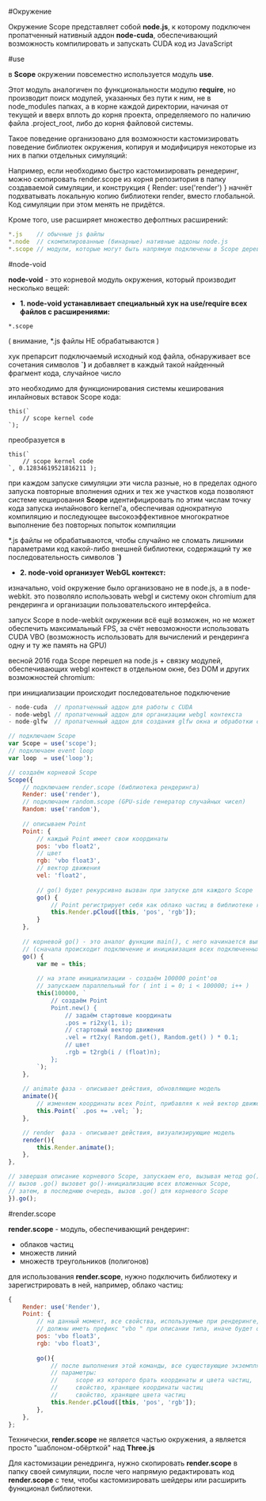 #Окружение

Окружение Scope представляет собой __node.js__,
к которому подключен пропатченный нативный аддон __node-cuda__,
обеспечивающий возможность компилировать и запускать CUDA код из JavaScript

#use

в __Scope__ окружении повсеместно используется модуль __use__.

Этот модуль аналогичен по функциональности модулю __require__, но производит поиск
модулей, указанных без пути к ним, не в node_modules папках, а в корне каждой директории,
начиная от текущей и вверх вплоть до корня проекта, определяемого по наличию файла .project_root,
либо до корня файловой системы.

Такое поведение организовано для возможности кастомизировать поведение библиотек окружения,
копируя и модифицируя некоторые из них в папки отдельных симуляций:

Например, если необходимо быстро кастомизировать ренедеринг, можно скопировать render.scope
из корня репозитория в папку создаваемой симуляции, и конструкция { Render: use('render') } начнёт
подхватывать локальную копию библиотеки render, вместо глобальной. Код симуляции при этом менять не придётся.

Кроме того, use расширяет множество дефолтных расширений:

```js
*.js    // обычные js файлы
*.node  // скомпилированные (бинарные) нативные аддоны node.js
*.scope // модули, которые могут быть напрямую подключены в Scope дерево
```

#node-void

__node-void__ - это корневой модуль окружения, который производит несколько вещей:

- __1. node-void устанавливает специальный хук на use/require всех файлов с расширениями:__

```
*.scope
```

( внимание, *.js файлы НЕ обрабатываются )

хук препарсит подключаемый исходный код файла, обнаруживает все сочетания символов __`)__
и добавляет в каждый такой найденный фрагмент кода, случайное число

это необходимо для функционирования системы кеширования инлайновых вставок Scope кода:

```
this(`
	// scope kernel code
`);
```

преобразуется в

```
this(`
	// scope kernel code
`, 0.12834619521816211 );
```

при каждом запуске симуляции эти числа разные, но в пределах одного запуска повторные вполнения
одних и тех же участков кода позволяют системе кеширования __Scope__ идентифицировать
по этим числам точку кода запуска инлайнового kernel'а, обеспечивая однократную компиляцию
и последующее высокоэффективное многократное выполнение без повторных попыток компиляции

*.js файлы не обрабатываются, чтобы случайно не сломать лишними параметрами код какой-либо
внешней библиотеки, содержащий ту же последовательность символов __`)__

- __2. node-void организует WebGL контекст:__

изначально, void окружение было организовано не в node.js, а в node-webkit.
это позволяло использовать webgl и систему окон chromium для рендеринга и организации
пользовательского интерфейса.

запуск Scope в node-webkit окружении всё ещё возможен, но не может обеспечить максимальный FPS,
за счёт невозможности использовать CUDA VBO
(возможность использовать для вычислений и рендеринга одну и ту же память на GPU)

весной 2016 года Scope перешел на node.js + связку модулей, обеспечивающих webgl контекст
в отдельном окне, без DOM и других возможностей chromium:

при инициализации происходит последовательное подключение

```js
- node-cuda  // пропатченный аддон для работы с CUDA
- node-webgl // пропатченный аддон для организации webgl контекста
- node-glfw  // пропатченный аддон для создания glfw окна и обработки событий ресайза окна, клавиатуры и мыши
```

```js
// подключаем Scope
var Scope = use('scope');
// подключаем event loop
var loop  = use('loop');

// создаём корневой Scope
Scope({
	// подключаем render.scope (библиотека рендеринга)
	Render: use('render'),
	// подключаем random.scope (GPU-side генератор случайных чисел)
	Random: use('random'),
	
	// описываем Point
	Point: {
		// каждый Point имеет свои координаты
		pos: 'vbo float2',
		// цвет
		rgb: 'vbo float3',
		// вектор движения
		vel: 'float2',
		
		// go() будет рекурсивно вызван при запуске для каждого Scope
		go() {
			// Point регистрирует себя как облако частиц в библиотеке render.scope
			this.Render.pCloud([this, 'pos', 'rgb']);
		}
	},
	
	// корневой go() - это аналог функции main(), с него начинается выполение симуляции
	// (сначала происходит подключение и инициаизация всех подключенных и описанных sub Scope'ов )
	go() {
		var me = this;
		
		// на этапе инициализации - создаём 100000 point'ов
		// запускаем параллельный for ( int i = 0; i < 100000; i++ )
		this(100000, `
			// создаём Point
			Point.new() {
				// задаём стартовые координаты
				.pos = ri2xy(1, i);
				// стартовый вектор движения
				.vel = rt2xy( Random.get(), Random.get() ) * 0.1;
				// цвет
				.rgb = t2rgb(i / (float)n);
			};
		`);
	},
	
	// animate фаза - описывает действия, обновляющие модель
	animate(){
		// изменяем координаты всех Point, прибавляя к ней вектор движения
		this.Point(` .pos += .vel; `);
	},

	// render  фаза - описывает действия, визуализирующие модель
	render(){
		this.Render.animate();
	},
},

// завершая описание корневого Scope, запускаем его, вызывая метод go()
// вызов .go() вызовет go()-инициализацию всех вложенных Scope,
// затем, в последнюю очередь, вызов .go() для корневого Scope
}).go();
```

#render.scope

__render.scope__ - модуль, обеспечивающий рендеринг:
- облаков частиц
- множеств линий
- множеств треугольников (полигонов)

для использования __render.scope__, нужно подключить библиотеку и зарегистрировать в ней, например, облако частиц:

```js
{
	Render: use('Render'),
	Point: {
		// на данный момент, все свойства, используемые при рендеринге,
		// должны иметь префикс "vbo " при описании типа, иначе будет ошибка
		pos: 'vbo float3',
		rgb: 'vbo float3',
		
		go(){
			// после выполнения этой команды, все существующие экземпляры Point будут отображаться при рендеринге
			// параметры:
			//     scope из которого брать координаты и цвета частиц,
			//     свойство, хранящее координаты частиц
			//     свойство, хранящее цвета частиц
			this.Render.pCloud([this, 'pos', 'rgb']);
		},
	},
};
```

Технически, __render.scope__ не является частью окружения, а является просто "шаблоном-обёрткой"
над __Three.js__

Для кастомизации ренедринга, нужно скопировать __render.scope__ в папку своей симуляции, после чего
напрямую редактировать код __render.scope__ с тем, чтобы кастомизировать шейдеры или расширить функционал библиотеки.
